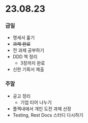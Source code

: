 # 23.08.23

### 금일
- 명세서 훑기
- ~~과제 완료~~
- 전 과제 공부하기
- DDD 책 정리
  - 3장까지 완료
- 신한 기획서 제출

### 주말
- 공고 정리
  - 기업 티어 나누기
- 플젝내에서 개인 도전 과제 선정
- Testing, Rest Docs 스터디 다시하기